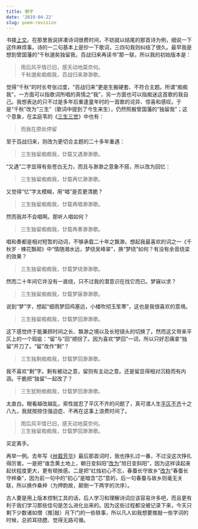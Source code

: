 ```yaml
---
title: 嚼字
date: '2019-04-22'
slug: poem-revision
---
```


书接[上文](/cn/2019/04/no-tears/)。在那里我说拼凑诗词很费时间，不妨就以结尾的那首诗为例，细说一下这件麻烦事。诗的一二句基本上是抄一下歌词，三四句我则纠结了很久。最早我是想到曾国藩的“千秋邈矣独留我，百战归来再读书”那一联，所以我的初始版本是：

> 雨后风平情已旧，感天动地莫奈何。  
千秋邈矣痴痴我，百战归来渺渺歌。

觉得“千秋”的时长夸张过度，“百战归来”更是生搬硬套、不符合主题。所谓“痴痴我”，一方面可以指歌词所唱的真情之“我”，另一方面也可以指痴迷这首歌的我自己。我想表达的只不过是多年后重逢童年时的一首歌的诧异、惊喜和感叹。于是“千秋”改为“三生”（歌词中提到了今生来生），仍然照搬曾国藩的“独留我”；这个意象，在孟庭苇的《[三生三世](https://baike.baidu.com/item/%E4%B8%89%E7%94%9F%E4%B8%89%E4%B8%96/372074)》中也有：

> 而我在原处停留

至于百战归来，则改为更切合主题的二十多年重遇：

> 三生独留痴痴我，廿载又遇渺渺歌。

“又遇”二字显得有些苍白无力，而且与渺渺之意象不搭，所以改为回忆：

> 三生独留痴痴我，廿载再忆渺渺歌。

又觉得“忆”字太模糊，用“唱”是否更清脆？

> 三生独留痴痴我，廿载再唱渺渺歌。

然而我并不会唱啊。那听人唱如何？

> 三生独留痴痴我，廿载再奏渺渺歌。

唱和奏都是相对短暂的动词，不够承载二十年之飘渺。想起我最喜欢的词之一《千秋岁 · 楝花飘砌》中“情随湘水远，梦绕吴峰翠”，换“梦绕”如何？有没有余音绕梁的效果？

> 三生独留痴痴我，廿载梦绕渺渺歌。

然而二十年间它并没有一直绕，只不过我的潜意识在找它而已。梦寐以求？

> 三生独留痴痴我，廿载梦寐渺渺歌。

说到“梦”字，想起“细雨梦回鸡塞远，小楼吹彻玉笙寒”，这也是我很喜欢的意境。

> 三生独留痴痴我，廿载梦回渺渺歌。

这下感觉终于能兼顾时间之长、飘渺之境以及长短镜头的切换了。然而这又带来平仄上的一个瑕疵：“留”与“回”顺拐了。因为喜欢“梦回”一词，所以只好忍痛拿“独留”开刀了。“留”改作“剩”？

> 三生独剩痴痴我，廿载梦回渺渺歌。

我不喜欢“剩”字。剩有被动之意，留则有主动之意。还是留显得相对沉稳而有内涵。干脆把“独留”一起改了？

> 三生犹盼痴痴我，廿载梦回渺渺歌。

太直白。眼看越改越乱，索性就忍了平仄不齐的问题了，真可谓人生[平仄不齐](/cn/2014/01/five-years/)十之八九，我就按捺住强迫症、不再在这事上浪费时间了。

> 雨后风平情已旧，感天动地莫奈何。  
三生独留痴痴我，廿载梦回渺渺歌。

买定离手。

再举一例。去年写《[卅载芳华](/cn/2018/10/middle-school-teachers/)》最后那首词时，我也挣扎过一番，不过没这次挣扎得厉害。一是把“谁念黄土地上，朝日变斜阳”[改为](https://github.com/rbind/yihui/commit/e3981185)“旭日变斜阳”，因为这样读起来起伏程度更大，更有顿挫感。二是把“红烛初心不忘，春蚕长守故乡”[改为](https://github.com/rbind/yihui/commit/777d09969)“春蚕长守梓桑”，因为前一句中的“初心”是暗含“芯”意的，后一句春蚕与故乡则毫无关联，所以换作桑梓（为押韵故，颠倒一下两字的次序）。

古人要是用上版本控制工具的话，后人学习和理解诗词应该容易许多吧，而且更有利于我们学习那些佳句是怎么进化出来的。因为这些过程都没被记录下来，今天只剩下少数诸如僧（推|敲）月下门的一些轶事，所以凡人如我想要推敲一些字词的时候，总抓耳挠腮、觉得无路可循。
